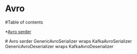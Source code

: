 **Avro**
=============

#Table of contents

*[Avro serder](#avro-serder)

<a name="avro-serder"/>
# Avro serder
GenericAvroSerializer wraps KafkaAvroSerializer
GenericAvroDeserializer wraps KafkaAvroDeserializer
